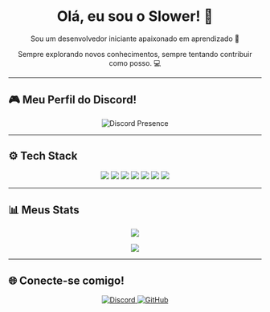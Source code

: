 <h1 align="center">Olá, eu sou o Slower! 👋</h1>

<p align="center">Sou um desenvolvedor iniciante apaixonado em aprendizado 🚀</p> 
<p align="center">Sempre explorando novos conhecimentos, sempre tentando contribuir como posso. 💻</p> 

---

## 🎮 Meu Perfil do Discord!
<p align="center">
  <img src="https://lanyard.cnrad.dev/api/822556773873352715?theme=dark&borderRadius=20px" alt="Discord Presence"/>
</p>

---

## ⚙️ Tech Stack

<p align="center">
  <img src="https://img.shields.io/badge/Java-ED8B00?style=for-the-badge&logo=java&logoColor=white"/>
  <img src="https://img.shields.io/badge/MariaDB-003545?style=for-the-badge&logo=mariadb&logoColor=white"/>
  <img src="https://img.shields.io/badge/MongoDB-47A248?style=for-the-badge&logo=mongodb&logoColor=white"/>
  <img src="https://img.shields.io/badge/MySQL-00758F?style=for-the-badge&logo=mysql&logoColor=white"/>
  <img src="https://img.shields.io/badge/Redis-DC382D?style=for-the-badge&logo=redis&logoColor=white"/>
  <img src="https://img.shields.io/badge/PostgreSQL-4169E1?style=for-the-badge&logo=postgresql&logoColor=white"/>
  <img src="https://img.shields.io/badge/GitHub-181717?style=for-the-badge&logo=github&logoColor=white"/>
</p>

---

## 📊 Meus Stats

<p align="center">
  <img src="https://github-readme-stats.vercel.app/api/top-langs/?username=ySlower&layout=compact&theme=radical" />
</p>
<p align="center">
  <img src="https://github-readme-stats.vercel.app/api?username=ySlower&show_icons=true&theme=radical" />
</p>

---

## 🌐 Conecte-se comigo!

<p align="center">
  <a href="https://discord.com/users/822556773873352715">
    <img src="https://img.shields.io/badge/Discord-ySlower%230000-5865F2?style=for-the-badge&logo=discord&logoColor=white" alt="Discord"/>
  </a>
  <a href="https://github.com/ySlower">
    <img src="https://img.shields.io/badge/GitHub-ySlower-181717?style=for-the-badge&logo=github&logoColor=white" alt="GitHub"/>
  </a>
</p>
